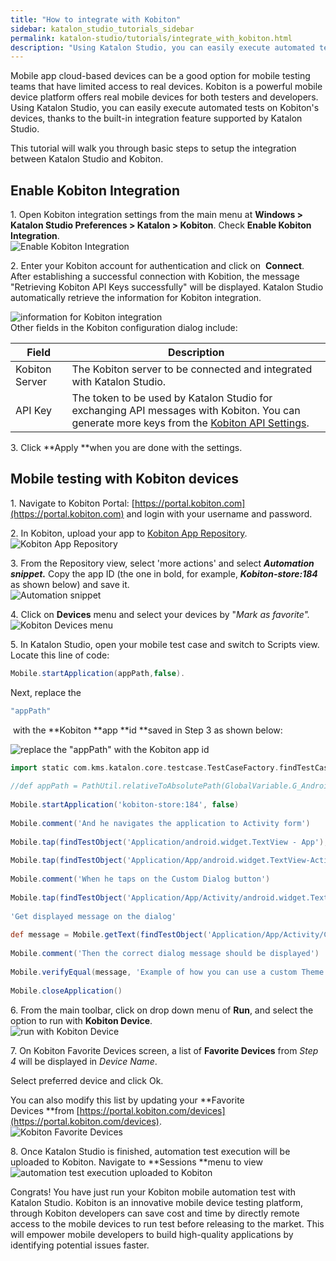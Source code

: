 ```yaml
---
title: "How to integrate with Kobiton"
sidebar: katalon_studio_tutorials_sidebar
permalink: katalon-studio/tutorials/integrate_with_kobiton.html
description: "Using Katalon Studio, you can easily execute automated tests on Kobiton’s devices, thanks to the built-in integration feature supported by Katalon Studio."
---
```

Mobile app cloud-based devices can be a good option for mobile testing teams that have limited access to real devices. Kobiton is a powerful mobile device platform offers real mobile devices for both testers and developers. Using Katalon Studio, you can easily execute automated tests on Kobiton's devices, thanks to the built-in integration feature supported by Katalon Studio.

This tutorial will walk you through basic steps to setup the integration between Katalon Studio and Kobiton.

Enable Kobiton Integration
--------------------------

1\. Open Kobiton integration settings from the main menu at **Windows > Katalon Studio Preferences > Katalon > Kobiton**. Check **Enable Kobiton Integration**.  
![Enable Kobiton Integration](../../images/katalon-studio/tutorials/integrate_with_kobiton/Enable-Kobiton-Integration.png)

2\. Enter your Kobiton account for authentication and click on  **Connect**. After establishing a successful connection with Kobition, the message "Retrieving Kobiton API Keys successfully" will be displayed. Katalon Studio automatically retrieve the information for Kobiton integration.

![information for Kobiton integration](../../images/katalon-studio/tutorials/integrate_with_kobiton/Connect.png)  
Other fields in the Kobiton configuration dialog include:

| Field | Description |
| --- | --- |
| Kobiton Server | The Kobiton server to be connected and integrated with Katalon Studio. |
| API Key | The token to be used by Katalon Studio for exchanging API messages with Kobiton. You can generate more keys from the [Kobiton API Settings](https://portal.kobiton.com/settings/keys). |

3\. Click **Apply **when you are done with the settings.

Mobile testing with Kobiton devices
-----------------------------------

1\. Navigate to Kobiton Portal: [https://portal.kobiton.com](https://portal.kobiton.com) and login with your username and password.

2\. In Kobiton, upload your app to [Kobiton App Repository](https://docs.kobiton.com/#managing-apps).![Kobiton App Repository](../../images/katalon-studio/tutorials/integrate_with_kobiton/Kobiton-App-Repository.png)

3\. From the Repository view, select 'more actions' and select **_Automation snippet._** Copy the app ID (the one in bold, for example, **_Kobiton-store:184_** as shown below) and save it.  
![Automation snippet](../../images/katalon-studio/tutorials/integrate_with_kobiton/Automation-snippet.png)

4\. Click on **Devices** menu and select your devices by "_Mark as favorite"._![Kobiton Devices menu](../../images/katalon-studio/tutorials/integrate_with_kobiton/Devices.png)

5\. In Katalon Studio, open your mobile test case and switch to Scripts view. Locate this line of code:

```groovy
Mobile.startApplication(appPath,false).

```

Next, replace the

```groovy
"appPath"

```

 with the **Kobiton **app **id **saved in Step 3 as shown below:

![replace the "appPath" with the Kobiton app id](../../images/katalon-studio/tutorials/integrate_with_kobiton/Kobiton-app-id.png)

```groovy
import static com.kms.katalon.core.testcase.TestCaseFactory.findTestCaseMobile.comment('Story: Verify correct alarm message')Mobile.comment('Given that user has started an application')'Get full directory\'s path of android application'
 
//def appPath = PathUtil.relativeToAbsolutePath(GlobalVariable.G_AndroidApp, RunConfiguration.getProjectDir())
 
Mobile.startApplication('kobiton-store:184', false)
 
Mobile.comment('And he navigates the application to Activity form')
 
Mobile.tap(findTestObject('Application/android.widget.TextView - App'), 10)
 
Mobile.tap(findTestObject('Application/App/android.widget.TextView-Activity'), 10)
 
Mobile.comment('When he taps on the Custom Dialog button')
 
Mobile.tap(findTestObject('Application/App/Activity/android.widget.TextView-Custom Dialog'), 10)
 
'Get displayed message on the dialog'
 
def message = Mobile.getText(findTestObject('Application/App/Activity/Custom Dialog/android.widget.TextViewCustomDialog'),10)
 
Mobile.comment('Then the correct dialog message should be displayed')
 
Mobile.verifyEqual(message, 'Example of how you can use a custom Theme.Dialog theme to make an activity that looks like a customized dialog, here with an ugly frame.')
 
Mobile.closeApplication()

```

6\. From the main toolbar, click on drop down menu of **Run**, and select the option to run with **Kobiton Device**.  
![run with Kobiton Device](../../images/katalon-studio/tutorials/integrate_with_kobiton/Run.png)

7\. On Kobiton Favorite Devices screen, a list of **Favorite Devices** from _Step 4_ will be displayed in _Device Name_.  

Select preferred device and click Ok.

You can also modify this list by updating your **Favorite Devices **from [https://portal.kobiton.com/devices](https://portal.kobiton.com/devices).  
![Kobiton Favorite Devices](../../images/katalon-studio/tutorials/integrate_with_kobiton/Favorite-Devices.png)

8\. Once Katalon Studio is finished, automation test execution will be uploaded to Kobiton. Navigate to **Sessions **menu to view  
![automation test execution uploaded to Kobiton](../../images/katalon-studio/tutorials/integrate_with_kobiton/Sessions.png)

Congrats! You have just run your Kobiton mobile automation test with Katalon Studio. Kobiton is an innovative mobile device testing platform, through Kobiton developers can save cost and time by directly remote access to the mobile devices to run test before releasing to the market. This will empower mobile developers to build high-quality applications by identifying potential issues faster.